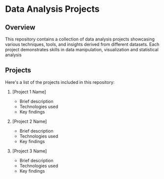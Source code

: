 # Data Analysis Projects

## Overview

This repository contains a collection of data analysis projects showcasing various techniques, tools, and insights derived from different datasets. Each project demonstrates skills in data manipulation, visualization and statistical analysis

## Projects

Here's a list of the projects included in this repository:

1. [Project 1 Name]
   - Brief description
   - Technologies used
   - Key findings

2. [Project 2 Name]
   - Brief description
   - Technologies used
   - Key findings

3. [Project 3 Name]
   - Brief description
   - Technologies used
   - Key findings
